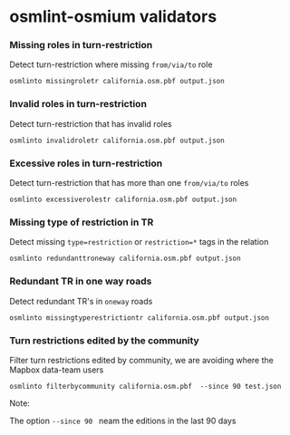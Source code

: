 # osmlint-osmium validators

### Missing roles in turn-restriction

Detect turn-restriction where missing `from/via/to` role

`osmlinto missingroletr california.osm.pbf output.json`

### Invalid roles in turn-restriction

Detect turn-restriction that has invalid roles

`osmlinto invalidroletr california.osm.pbf output.json`

### Excessive roles in turn-restriction

Detect turn-restriction that has more than one `from/via/to` roles

`osmlinto excessiverolestr california.osm.pbf output.json`

### Missing type of restriction  in TR

Detect missing `type=restriction` or `restriction=*` tags in the relation

`osmlinto redundanttroneway california.osm.pbf output.json`

### Redundant TR in one way roads

Detect redundant TR's in `oneway` roads

`osmlinto missingtyperestrictiontr california.osm.pbf output.json`

### Turn restrictions edited by the community

Filter turn restrictions edited by community, we are avoiding where the Mapbox data-team users

`osmlinto filterbycommunity california.osm.pbf  --since 90 test.json`

Note:

The option `--since 90 ` neam the editions in the last 90 days